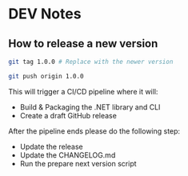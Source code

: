 # DEV Notes

## How to release a new version

```bash
git tag 1.0.0 # Replace with the newer version

git push origin 1.0.0
```

This will trigger a CI/CD pipeline where it will:

* Build & Packaging the .NET library and CLI
* Create a draft GitHub release

After the pipeline ends please do the following step:

* Update the release
* Update the CHANGELOG.md
* Run the prepare next version script

